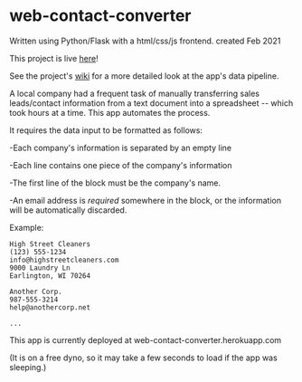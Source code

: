 # web-contact-converter
Written using Python/Flask with a html/css/js frontend.
created Feb 2021

This project is live [here](web-contact-converter.herokuapp.com)!

See the project's [wiki](https://github.com/spark-c/web-contact-converter/wiki) for a more detailed look at the app's data pipeline.

A local company had a frequent task of manually transferring sales leads/contact information from a text document into a spreadsheet -- which took hours at a time. This app automates the process.

It requires the data input to be formatted as follows:

-Each company's information is separated by an empty line

-Each line contains one piece of the company's information

-The first line of the block must be the company's name.

-An email address is *required* somewhere in the block, or the information will be automatically discarded.

Example:
```
High Street Cleaners
(123) 555-1234
info@highstreetcleaners.com
9000 Laundry Ln
Earlington, WI 70264

Another Corp.
987-555-3214
help@anothercorp.net

...
```

This app is currently deployed at web-contact-converter.herokuapp.com

(It is on a free dyno, so it may take a few seconds to load if the app was sleeping.)

